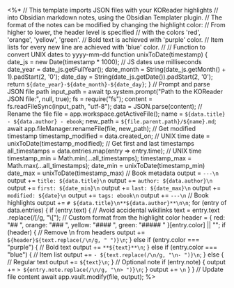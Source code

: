 <%*
// This template imports JSON files with your KOReader highlights
// into Obsidian markdown notes, using the Obsidian Templater plugin.
// The format of the notes can be modified by changing the highlight color:
// From higher to lower, the header level is specified
// with the colors 'red', 'orange', 'yellow', 'green'.
// Bold text is achieved with 'purple' color.
// Item lists for every new line are achieved with 'blue' color.
//
// Function to convert UNIX dates to yyyy-mm-dd
function unixToDate(timestamp) {
  date_js = new Date(timestamp * 1000);  // JS dates use milliseconds
  date_year = date_js.getFullYear();
  date_month = String(date_js.getMonth() + 1).padStart(2, '0');
  date_day = String(date_js.getDate()).padStart(2, '0');
  return `${date_year}-${date_month}-${date_day}`;
  }
// Prompt and parse JSON file path
input_path = await tp.system.prompt("Path to the KOReader JSON file:", null, true);
fs = require("fs");
content = fs.readFileSync(input_path, "utf-8");
data = JSON.parse(content);
// Rename the file
file = app.workspace.getActiveFile();
name = `${data.title} - ${data.author} - ebook`;
new_path = `${file.parent.path}/${name}.md`;
await app.fileManager.renameFile(file, new_path);
// Get modified timestamp
timestamp_modified = data.created_on;  // UNIX time
date = unixToDate(timestamp_modified);
// Get first and last timestamps
all_timestamps = data.entries.map(entry => entry.time);  // UNIX time
timestamp_min = Math.min(...all_timestamps);
timestamp_max = Math.max(...all_timestamps);
date_min = unixToDate(timestamp_min)
date_max = unixToDate(timestamp_max)
// Book metadata
output = `---\n`
output += `title: ${data.title}\n`
output += `author: ${data.author}\n`
output += `first: ${date_min}\n`
output += `last: ${date_max}\n`
output += `modified: ${date}\n`
output += `tags: ebook\n`
output += `---\n`
// Book highlights
output += `# ${data.title}\n**${data.author}**\n\n`;
for (entry of data.entries) {
  if (entry.text) {
    // Avoid accidental wikilinks
    text = entry.text
    .replace(/\[/g, "\\[");
    // Custom format from the highlight color
    header = {
      red: "## ",
      orange: "### ",
      yellow: "#### ",
      green: "##### "
    }[entry.color] || "";
    if (header) {  // Remove \n from headers
      output += `${header}${text.replace(/\n/g, " ")}\n`; 
    } else if (entry.color === "purple") {  // Bold text
      output += `**${text}**\n`; 
    } else if (entry.color === "blue") {  // Item list
      output += `- ${text.replace(/\n/g, "\n- ")}\n`; 
    } else {  // Regular text
      output += `${text}\n`; 
    }
    // Optional note
    if (entry.note) {
      output += `> ${entry.note.replace(/\n/g, "\n> ")}\n`;
    }
    output += `\n`
  }
}
// Update file content
await app.vault.modify(file, output);
%>
